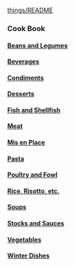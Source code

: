 [things/README](https://github.com/vmsmith/things/blob/master/README.md)

### Cook Book  

#### [Beans and Legumes]()

#### [Beverages](https://github.com/vmsmith/CookBook/blob/master/beverages.md)

#### [Condiments](https://github.com/vmsmith/CookBook/blob/master/condiments.md)  

#### [Desserts](https://github.com/vmsmith/CookBook/blob/master/desserts.md)  

#### [Fish and Shellfish](https://github.com/vmsmith/CookBook/blob/master/fish_shellfish.md)

#### [Meat](https://github.com/vmsmith/CookBook/blob/master/meat.md)  

#### [Mis en Place](https://github.com/vmsmith/CookBook/blob/master/mis_en_place.md)

#### [Pasta](https://github.com/vmsmith/CookBook/blob/master/pasta.md)

#### [Poultry and Fowl](https://github.com/vmsmith/CookBook/blob/master/poultry_fowl.md)

#### [Rice, Risotto, etc.](https://github.com/vmsmith/CookBook/blob/master/rice_risotto.md)

#### [Soups](https://github.com/vmsmith/CookBook/blob/master/soups.md)  

#### [Stocks and Sauces](https://github.com/vmsmith/CookBook/blob/master/stocks_sauces.md)  

#### [Vegetables](https://github.com/vmsmith/CookBook/blob/master/vegetables.md)  

#### [Winter Dishes](https://github.com/vmsmith/CookBook/blob/master/misc_winter_dishes.md)


